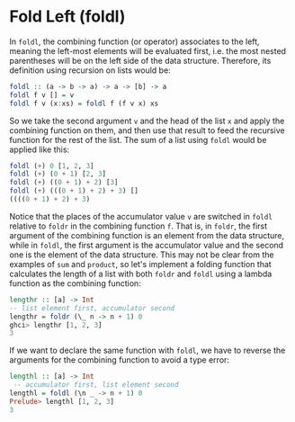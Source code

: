 # Fold Left (foldl)

In `foldl`, the combining function (or operator) associates to the left, meaning the left-most elements will be evaluated first, i.e. the most nested parentheses will be on the left side of the data structure. Therefore, its definition using recursion on lists would be:

```haskell
foldl :: (a -> b -> a) -> a -> [b] -> a
foldl f v [] = v
foldl f v (x:xs) = foldl f (f v x) xs
```

So we take the second argument `v` and the head of the list `x` and apply the combining function on them, and then use that result to feed the recursive function for the rest of the list. The sum of a list using `foldl` would be applied like this:

```haskell
foldl (+) 0 [1, 2, 3]
foldl (+) (0 + 1) [2, 3]
foldl (+) ((0 + 1) + 2) [3]
foldl (+) (((0 + 1) + 2) + 3) []
((((0 + 1) + 2) + 3)
```

Notice that the places of the accumulator value `v` are switched in `foldl` relative to `foldr` in the combining function `f`. That is, in `foldr`, the first argument of the combining function is an element from the data structure, while in `foldl`, the first argument is the accumulator value and the second one is the element of the data structure. This may not be clear from the examples of `sum` and `product`, so let's implement a folding function that calculates the length of a list with both `foldr` and `foldl` using a lambda function as the combining function:

```haskell
lengthr :: [a] -> Int
-- list element first, accumulator second
lengthr = foldr (\_ n -> n + 1) 0
ghci> lengthr [1, 2, 3]
3
```

If we want to declare the same function with `foldl`, we have to reverse the arguments for the combining function to avoid a type error:

```haskell
lengthl :: [a] -> Int
 -- accumulator first, list element second
lengthl = foldl (\n _ -> n + 1) 0
Prelude> lengthl [1, 2, 3]
3
```

